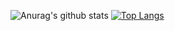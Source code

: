 ![Anurag's github stats](https://github-readme-stats.vercel.app/api?username=idevmans&show_icons=true&theme=radical)
[![Top Langs](https://github-readme-stats.vercel.app/api/top-langs/?username=idevmans&layout=compact)](https://github.com/anuraghazra/github-readme-stats)

